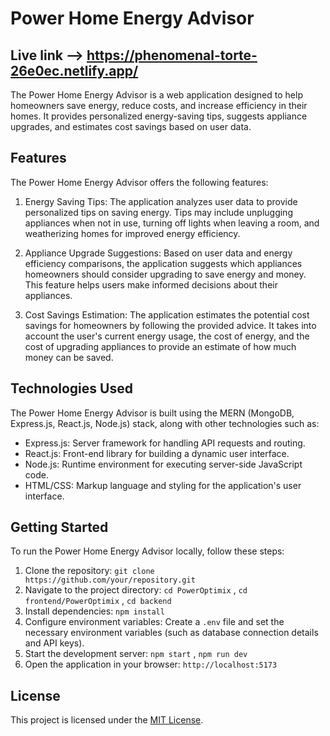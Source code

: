 # Power Home Energy Advisor

## Live link --> https://phenomenal-torte-26e0ec.netlify.app/
The Power Home Energy Advisor is a web application designed to help homeowners save energy, reduce costs, and increase efficiency in their homes. It provides personalized energy-saving tips, suggests appliance upgrades, and estimates cost savings based on user data.

## Features

The Power Home Energy Advisor offers the following features:

1. Energy Saving Tips: The application analyzes user data to provide personalized tips on saving energy. Tips may include unplugging appliances when not in use, turning off lights when leaving a room, and weatherizing homes for improved energy efficiency.

2. Appliance Upgrade Suggestions: Based on user data and energy efficiency comparisons, the application suggests which appliances homeowners should consider upgrading to save energy and money. This feature helps users make informed decisions about their appliances.

3. Cost Savings Estimation: The application estimates the potential cost savings for homeowners by following the provided advice. It takes into account the user's current energy usage, the cost of energy, and the cost of upgrading appliances to provide an estimate of how much money can be saved.

## Technologies Used

The Power Home Energy Advisor is built using the MERN (MongoDB, Express.js, React.js, Node.js) stack, along with other technologies such as:

- Express.js: Server framework for handling API requests and routing.
- React.js: Front-end library for building a dynamic user interface.
- Node.js: Runtime environment for executing server-side JavaScript code.
- HTML/CSS: Markup language and styling for the application's user interface.

## Getting Started

To run the Power Home Energy Advisor locally, follow these steps:

1. Clone the repository: `git clone https://github.com/your/repository.git`
2. Navigate to the project directory: `cd PowerOptimix` , `cd frontend/PowerOptimix` , `cd backend`
3. Install dependencies: `npm install`
4. Configure environment variables: Create a `.env` file and set the necessary environment variables (such as database connection details and API keys).
5. Start the development server: `npm start` , `npm run dev`
6. Open the application in your browser: `http://localhost:5173`


## License

This project is licensed under the [MIT License](LICENSE).
